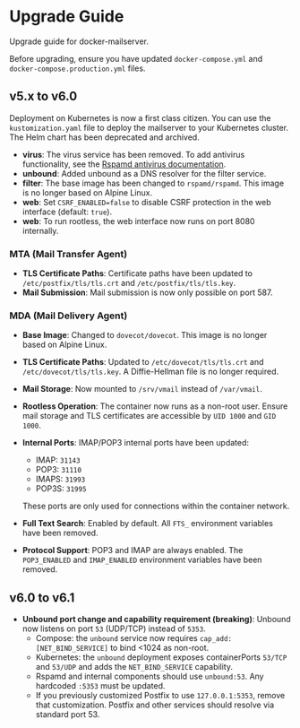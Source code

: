 # Upgrade Guide

Upgrade guide for docker-mailserver.

Before upgrading, ensure you have updated `docker-compose.yml` and `docker-compose.production.yml` files.

## v5.x to v6.0

Deployment on Kubernetes is now a first class citizen. You can use the `kustomization.yaml` file to deploy the mailserver to your Kubernetes cluster.
The Helm chart has been deprecated and archived.

- **virus**: The virus service has been removed. To add antivirus functionality, see the [Rspamd antivirus documentation](https://docs.rspamd.com/modules/antivirus/).
- **unbound**: Added unbound as a DNS resolver for the filter service.
- **filter**: The base image has been changed to `rspamd/rspamd`. This image is no longer based on Alpine Linux.
- **web**: Set `CSRF_ENABLED=false` to disable CSRF protection in the web interface (default: `true`).
- **web**: To run rootless, the web interface now runs on port 8080 internally.

### MTA (Mail Transfer Agent)

- **TLS Certificate Paths**: Certificate paths have been updated to `/etc/postfix/tls/tls.crt` and `/etc/postfix/tls/tls.key`.
- **Mail Submission**: Mail submission is now only possible on port 587.

### MDA (Mail Delivery Agent)
- **Base Image**: Changed to `dovecot/dovecot`. This image is no longer based on Alpine Linux.
- **TLS Certificate Paths**: Updated to `/etc/dovecot/tls/tls.crt` and `/etc/dovecot/tls/tls.key`. A Diffie-Hellman file is no longer required.
- **Mail Storage**: Now mounted to `/srv/vmail` instead of `/var/vmail`.
- **Rootless Operation**: The container now runs as a non-root user. Ensure mail storage and TLS certificates are accessible by `UID 1000` and `GID 1000`.
- **Internal Ports**: IMAP/POP3 internal ports have been updated:
  - IMAP: `31143`
  - POP3: `31110`
  - IMAPS: `31993`
  - POP3S: `31995`

  These ports are only used for connections within the container network.

- **Full Text Search**: Enabled by default. All `FTS_` environment variables have been removed.
- **Protocol Support**: POP3 and IMAP are always enabled. The `POP3_ENABLED` and `IMAP_ENABLED` environment variables have been removed.

## v6.0 to v6.1

- **Unbound port change and capability requirement (breaking)**: Unbound now listens on port `53` (UDP/TCP) instead of `5353`.
  - Compose: the `unbound` service now requires `cap_add: [NET_BIND_SERVICE]` to bind <1024 as non-root.
  - Kubernetes: the `unbound` deployment exposes containerPorts `53/TCP` and `53/UDP` and adds the `NET_BIND_SERVICE` capability.
  - Rspamd and internal components should use `unbound:53`. Any hardcoded `:5353` must be updated.
  - If you previously customized Postfix to use `127.0.0.1:5353`, remove that customization. Postfix and other services should resolve via standard port 53.
